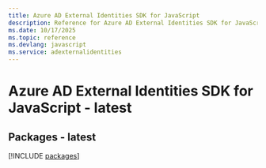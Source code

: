```yaml
---
title: Azure AD External Identities SDK for JavaScript
description: Reference for Azure AD External Identities SDK for JavaScript
ms.date: 10/17/2025
ms.topic: reference
ms.devlang: javascript
ms.service: adexternalidentities
---
```

# Azure AD External Identities SDK for JavaScript - latest
## Packages - latest
[!INCLUDE [packages](ad-external-identities-index.md)]
